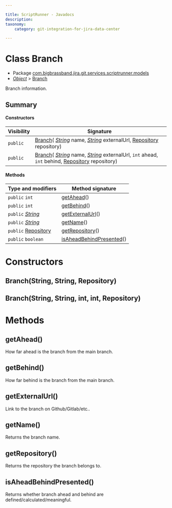 ```yaml
---

title: ScriptRunner - Javadocs
description:
taxonomy:
    category: git-integration-for-jira-data-center

---
```


# Class Branch

* Package [com.bigbrassband.jira.git.services.scriptrunner.models](#)
*  *[Object](https://docs.oracle.com/javase/8/docs/api/java/lang/Object.html)*  > [Branch](#)

Branch information.


## Summary
#### Constructors
| Visibility | Signature |
| --- | --- |
| `public` | [Branch](#branchstring-string-repository)( *[String](https://docs.oracle.com/javase/8/docs/api/java/lang/String.html)*  name,  *[String](https://docs.oracle.com/javase/8/docs/api/java/lang/String.html)*  externalUrl, [Repository](/git-integration-for-jira-data-center/scriptrunner-javadoc-git-rest-publicmodels-Repository-gij-self-managed) repository) |
| `public` | [Branch](#branchstring-string-int-int-repository)( *[String](https://docs.oracle.com/javase/8/docs/api/java/lang/String.html)*  name,  *[String](https://docs.oracle.com/javase/8/docs/api/java/lang/String.html)*  externalUrl, `int` ahead, `int` behind, [Repository](/git-integration-for-jira-data-center/scriptrunner-javadoc-git-rest-publicmodels-Repository-gij-self-managed) repository) |

#### Methods
| Type and modifiers | Method signature |
| --- | --- |
| `public` `int` | [getAhead](#getahead)() |
| `public` `int` | [getBehind](#getbehind)() |
| `public`  *[String](https://docs.oracle.com/javase/8/docs/api/java/lang/String.html)*  | [getExternalUrl](#getexternalurl)() |
| `public`  *[String](https://docs.oracle.com/javase/8/docs/api/java/lang/String.html)*  | [getName](#getname)() |
| `public` [Repository](/git-integration-for-jira-data-center/scriptrunner-javadoc-git-rest-publicmodels-Repository-gij-self-managed) | [getRepository](#getrepository)() |
| `public` `boolean` | [isAheadBehindPresented](#isaheadbehindpresented)() |



# Constructors
## Branch(String, String, Repository)




## Branch(String, String, int, int, Repository)





# Methods
## getAhead()
How far ahead is the branch from the main branch.



## getBehind()
How far behind is the branch from the main branch.



## getExternalUrl()
Link to the branch on Github/Gitlab/etc..



## getName()
Returns the branch name.



## getRepository()
Returns the repository the branch belongs to.



## isAheadBehindPresented()
Returns whether branch ahead and behind are defined/calculated/meaningful.




